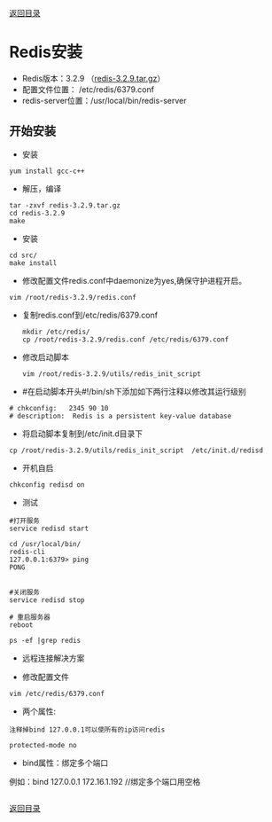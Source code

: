 [返回目录](/README.md)

# Redis安装

* Redis版本：3.2.9   （[redis-3.2.9.tar.gz](http://download.redis.io/releases/redis-3.2.9.tar.gz)）
* 配置文件位置： /etc/redis/6379.conf
* redis-server位置：/usr/local/bin/redis-server

## 开始安装

* 安装

```
yum install gcc-c++
```

* 解压，编译

```
tar -zxvf redis-3.2.9.tar.gz
cd redis-3.2.9
make
```

* 安装

```
cd src/
make install
```

* 修改配置文件redis.conf中daemonize为yes,确保守护进程开启。

```
vim /root/redis-3.2.9/redis.conf
```

* 复制redis.conf到/etc/redis/6379.conf

  ```
  mkdir /etc/redis/
  cp /root/redis-3.2.9/redis.conf /etc/redis/6379.conf
  ```

* 修改启动脚本

  ```
  vim /root/redis-3.2.9/utils/redis_init_script
  ```

* \#在启动脚本开头\#!/bin/sh下添加如下两行注释以修改其运行级别

```
# chkconfig:   2345 90 10
# description:  Redis is a persistent key-value database
```

* 将启动脚本复制到/etc/init.d目录下

```
cp /root/redis-3.2.9/utils/redis_init_script  /etc/init.d/redisd
```

* 开机自启

```
chkconfig redisd on
```

* 测试

```
#打开服务
service redisd start

cd /usr/local/bin/
redis-cli
127.0.0.1:6379> ping
PONG


#关闭服务
service redisd stop

# 重启服务器
reboot

ps -ef |grep redis
```

* 远程连接解决方案

* 修改配置文件

```
vim /etc/redis/6379.conf
```

* 两个属性:

`注释掉bind 127.0.0.1可以使所有的ip访问redis`

`protected-mode no`

* bind属性：绑定多个端口

例如：bind 127.0.0.1 172.16.1.192   //绑定多个端口用空格

```

```

[返回目录](/README.md)

